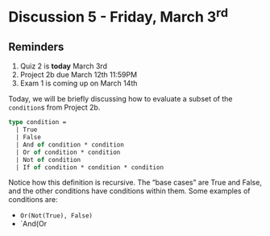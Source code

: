 # Discussion 5 - Friday, March 3<sup>rd</sup>

## Reminders
1. Quiz 2 is **today** March 3rd
2. Project 2b due March 12th 11:59PM
3. Exam 1 is coming up on March 14th

Today, we will be briefly discussing how to evaluate a subset of the `condition`s from Project 2b.

```ml
type condition = 
  | True
  | False
  | And of condition * condition
  | Or of condition * condition
  | Not of condition
  | If of condition * condition * condition
```
Notice how this definition is recursive. The “base cases” are True and False, and the other conditions have conditions within them. Some examples of conditions are:
- `Or(Not(True), False)`
- `And(Or